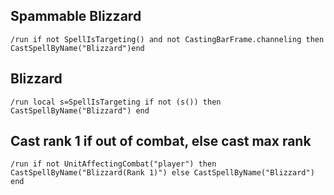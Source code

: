 ## Spammable Blizzard
```
/run if not SpellIsTargeting() and not CastingBarFrame.channeling then CastSpellByName("Blizzard")end
```
 

## Blizzard
```
/run local s=SpellIsTargeting if not (s()) then CastSpellByName("Blizzard") end
```
 

## Cast rank 1 if out of combat, else cast max rank
```
/run if not UnitAffectingCombat("player") then CastSpellByName("Blizzard(Rank 1)") else CastSpellByName("Blizzard") end
```